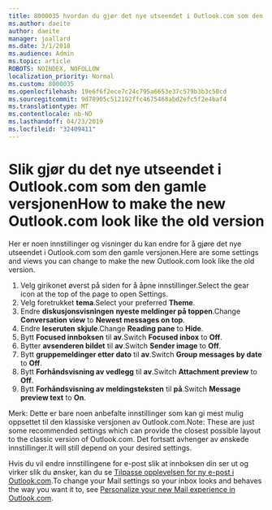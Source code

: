 ```yaml
---
title: 8000035 hvordan du gjør det nye utseendet i Outlook.com som den gamle
ms.author: daeite
author: daeite
manager: joallard
ms.date: 3/1/2018
ms.audience: Admin
ms.topic: article
ROBOTS: NOINDEX, NOFOLLOW
localization_priority: Normal
ms.custom: 8000035
ms.openlocfilehash: 19e6f6f2ece7c24c795a6653e37c579b3b3c50cd
ms.sourcegitcommit: 9d78905c512192ffc4675468abd2efc5f2e4baf4
ms.translationtype: MT
ms.contentlocale: nb-NO
ms.lasthandoff: 04/23/2019
ms.locfileid: "32409411"
---
```

# <a name="how-to-make-the-new-outlookcom-look-like-the-old-version"></a><span data-ttu-id="d8f7a-102">Slik gjør du det nye utseendet i Outlook.com som den gamle versjonen</span><span class="sxs-lookup"><span data-stu-id="d8f7a-102">How to make the new Outlook.com look like the old version</span></span>

<span data-ttu-id="d8f7a-103">Her er noen innstillinger og visninger du kan endre for å gjøre det nye utseendet i Outlook.com som den gamle versjonen.</span><span class="sxs-lookup"><span data-stu-id="d8f7a-103">Here are some settings and views you can change to make the new Outlook.com look like the old version.</span></span>

1. <span data-ttu-id="d8f7a-104">Velg girikonet øverst på siden for å åpne innstillinger.</span><span class="sxs-lookup"><span data-stu-id="d8f7a-104">Select the gear icon at the top of the page to open Settings.</span></span>
2. <span data-ttu-id="d8f7a-105">Velg foretrukket **tema**.</span><span class="sxs-lookup"><span data-stu-id="d8f7a-105">Select your preferred **Theme**.</span></span>
3. <span data-ttu-id="d8f7a-106">Endre **diskusjonsvisningen** **nyeste meldinger på toppen**.</span><span class="sxs-lookup"><span data-stu-id="d8f7a-106">Change **Conversation view** to **Newest messages on top**.</span></span>
4. <span data-ttu-id="d8f7a-107">Endre **leseruten** **skjule**.</span><span class="sxs-lookup"><span data-stu-id="d8f7a-107">Change **Reading pane** to **Hide**.</span></span>
5. <span data-ttu-id="d8f7a-108">Bytt **Focused innboksen** til **av**.</span><span class="sxs-lookup"><span data-stu-id="d8f7a-108">Switch **Focused inbox** to **Off**.</span></span>
6. <span data-ttu-id="d8f7a-109">Bytter **avsenderen bildet** til **av**.</span><span class="sxs-lookup"><span data-stu-id="d8f7a-109">Switch **Sender image** to **Off**.</span></span> 
7. <span data-ttu-id="d8f7a-110">Bytt **gruppemeldinger etter dato** til **av**.</span><span class="sxs-lookup"><span data-stu-id="d8f7a-110">Switch **Group messages by date** to **Off**.</span></span> 
8. <span data-ttu-id="d8f7a-111">Bytt **Forhåndsvisning av vedlegg** til **av**.</span><span class="sxs-lookup"><span data-stu-id="d8f7a-111">Switch **Attachment preview** to **Off**.</span></span> 
9. <span data-ttu-id="d8f7a-112">Bytt **Forhåndsvisning av meldingsteksten** til **på**.</span><span class="sxs-lookup"><span data-stu-id="d8f7a-112">Switch **Message preview text** to **On**.</span></span>

<span data-ttu-id="d8f7a-113">Merk: Dette er bare noen anbefalte innstillinger som kan gi mest mulig oppsettet til den klassiske versjonen av Outlook.com.</span><span class="sxs-lookup"><span data-stu-id="d8f7a-113">Note: These are just some recommended settings which can provide the closest possible layout to the classic version of Outlook.com.</span></span> <span data-ttu-id="d8f7a-114">Det fortsatt avhenger av ønskede innstillinger.</span><span class="sxs-lookup"><span data-stu-id="d8f7a-114">It will still depend on your desired settings.</span></span>

<span data-ttu-id="d8f7a-115">Hvis du vil endre innstillingene for e-post slik at innboksen din ser ut og virker slik du ønsker, kan du se [Tilpasse opplevelsen for ny e-post i Outlook.com](https://support.office.com/article/b41c2ecb-f23c-42b3-b7f8-659646d5e58c).</span><span class="sxs-lookup"><span data-stu-id="d8f7a-115">To change your Mail settings so your inbox looks and behaves the way you want it to, see [Personalize your new Mail experience in Outlook.com](https://support.office.com/article/b41c2ecb-f23c-42b3-b7f8-659646d5e58c).</span></span>